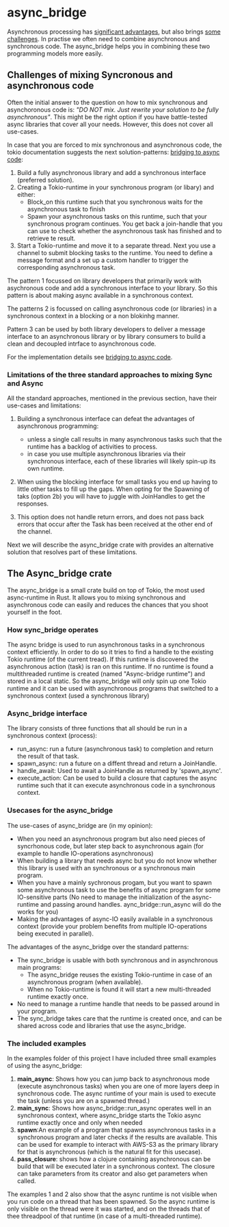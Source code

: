 # async_bridge
Asynchronous processing has [significant advantages](./when_to_program_asynchronous.md), but also brings [some challenges](./pitfalls_of_async.md). In practise we often need to combine asynchronous and synchronous code. The async_bridge helps you in combining these two programming models more easily.


## Challenges of mixing Syncronous and asynchronous code
Often the initial answer to the question on how to mix synchronous and asynchoronous code is: _"DO NOT mix. Just rewrite your solution to be fully asynchronous"_. This might be the right option if you have battle-tested async libraries that cover all your needs. However, this does not cover all use-cases. 

In case that you are forced to mix synchronous and asynchronous code, the tokio documentation suggests the next solution-patterns: [bridging to async code](https://tokio.rs/tokio/topics/bridging):

1. Build a fully asynchronous library and add a synchronous interface (preferred solution).
2. Creating a Tokio-runtime in your synchronous program (or libary) and either:
    * Block_on this runtime such that you synchronous waits for the asynchronous task to finish
    * Spawn your asynchronous tasks on this runtime, such that your synchronous program continues. You get back a join-handle that you can use to check whether the asynchronous task has finished and to retrieve te result.
3. Start a Tokio-runtime and move it to a separate thread. Next you use a channel to submit blocking tasks to the runtime. You need to define a message format and a set up a custom handler to trigger the corresponding asynchronous task.

The pattern 1 focussed on library developers that primarily work with asychronous code and add a synchronous interface to your library. So this pattern is about making async available in a synchronous context.
 
The patterns 2 is focussed on calling asynchronous code (or libraries) in a synchronous context in a blocking or a non blokinhg manner.

Pattern 3 can be used by both library developers to deliver a message interface to an asynchronous library or by library consumers to build a clean and decoupled intrface to asynchronous code.

For the implementation details see [bridging to async code](https://tokio.rs/tokio/topics/bridging).


### Limitations of the three standard approaches to mixing Sync and Async
All the standard approaches, mentioned in the previous section, have their use-cases and limitations:

1. Building a synchronous interface can defeat the advantages of asynchronous programming:
    * unless a single call results in many asynchronous tasks such that the runtime has a backlog of activities to process. 
    * in case you use multiple asynchronous libraries via their synchronous interface, each of these libraries will likely spin-up its own runtime.

2. When using the blocking interface for small tasks you end up having to little other tasks to fill up the gaps. When opting for the Spawning of taks (option 2b) you will have to juggle with JoinHandles to get the responses.

3. This option does not handle return errors, and does not pass back errors that occur after the Task has been received at the other end of the channel.

Next we will describe the async_bridge crate with provides an alternative solution that resolves part of these limitations.


## The Async_bridge crate
The async_bridge is a small crate build on top of Tokio, the most used async-runtime in Rust. It allows you to mixing synchronous and asynchronous code can easily and reduces the chances that you shoot yourself in the foot.

### How sync_bridge operates

The async bridge is used to run asynchronous tasks in a synchronous context efficiently. In order to do so it tries to find a handle to the existing Tokio runtime (of the current tread). If this runtime is discovered the asynchronous action (task) is ran on this runtime. If no runtime is found a multithreaded runtime is created (named "Async-bridge runtime") and stored in a local static. So the async_bridge will only spin up one Tokio runtime and it can be used with asynchronous programs that switched to a synchronous context (used a synchronous library)

### Async_bridge interface
The library consists of three functions that all should be run in a synchronous context (process):
* run_async: run a future (asynchronous task) to completion and return the result of that task.
* spawn_async: run a future on a diffent thread and return a JoinHandle.
* handle_await: Used to await a JoinHandle as returned by 'spawn_async'.
* execute_action: Can be used to build a closure that captures the async runtime such that it can execute asynchronous code in a synchronous context.

### Usecases for the async_bridge
The use-cases of async_bridge are (in my opinion):

* When you need an asynchronous program but also need pieces of syncrhonous code, but later step back to asynchronous again (for example to handle IO-operations asynchronous)
* When building a library that needs async but you do not know whether this library is used with an synchronous or a synchronous main program.
* When you have a mainly sychronous progam, but you want to spawn some asynchronous task to use the benefits of async program for some IO-sensitive parts (No need to manage the initialization of the async-runtime and passing around handles. aync_bridge::run_async will do the works for you)
* Making the advantages of async-IO easily available in a synchronous context (provide your problem benefits from multiple IO-operations being executed in parallel).


The advantages of the async_bridge over the standard patterns:

* The sync_bridge is usable with both synchronous and in asynchronous main programs:
    * The async_bridge reuses the existing Tokio-runtime in case of an asynchronous program (when available).
    * When no Tokio-runtime is found it will start a new multi-threaded runtime exactly once.
* No need to manage a runtime handle that needs to be passed around in your program.
* The sync_bridge takes care that the runtime is created once, and can be shared across code and libraries that use the async_bridge.


### The included examples
In the examples folder of this project I have included three small examples of using the async_bridge:
1. **main_async**: Shows how you can jump back to asynchronous mode (execute asynchronous tasks) when you are one of more layers deep in synchronous code. The async runtime of your main is used to execute the task (unless you are on a spawned thread.)  
2. **main_sync**: Shows how async_bridge::run_async operates well in an synchronous context, where async_bridge starts the Tokio async runtime exactly once and only when needed
3. **spawn**:An example of a program that spawns asynchronous tasks in a synchronous program and later checks if the results are available. This can be used for example to interact with AWS-S3 as the primary library for that is asynchronous (which is the natural fit for this usecase).
4. **pass_closure**: shows how a clojure containing asynchronous can be build that will be executed later in a synchronous context. The closure can take parameters from its creator and also get parameters when called. 

The examples 1 and 2 also show that the async runtime is not visible when you run code on a thread that has been spawned. So the async runtime is only visible on the thread were it was started, and on the threads that of thee threadpool of that runtime (in case of a multi-threaded runtime).



